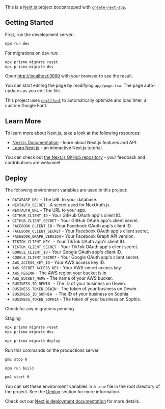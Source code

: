 This is a [Next.js](https://nextjs.org/) project bootstrapped with [`create-next-app`](https://github.com/vercel/next.js/tree/canary/packages/create-next-app).

## Getting Started

First, run the development server:

```bash
npm run dev
```

For migrations on dev run:

```bash
npx prisma migrate reset
npx prisma migrate dev

```

Open [http://localhost:3000](http://localhost:3000) with your browser to see the result.

You can start editing the page by modifying `app/page.tsx`. The page auto-updates as you edit the file.

This project uses [`next/font`](https://nextjs.org/docs/basic-features/font-optimization) to automatically optimize and load Inter, a custom Google Font.

## Learn More

To learn more about Next.js, take a look at the following resources:

- [Next.js Documentation](https://nextjs.org/docs) - learn about Next.js features and API.
- [Learn Next.js](https://nextjs.org/learn) - an interactive Next.js tutorial.

You can check out [the Next.js GitHub repository](https://github.com/vercel/next.js/) - your feedback and contributions are welcome!

## Deploy

The following environment variables are used in this project:

- `DATABASE_URL` - The URL to your database.
- `NEXTAUTH_SECRET` - A secret used for NextAuth.js.
- `NEXTAUTH_URL` - The URL to your app.
- `GITHUB_CLIENT_ID` - Your GitHub OAuth app's client ID.
- `GITHUB_CLIENT_SECRET` - Your GitHub OAuth app's client secret.
- `FACEBOOK_CLIENT_ID` - Your Facebook OAuth app's client ID.
- `FACEBOOK_CLIENT_SECRET` - Your Facebook OAuth app's client secret.
- `FACEBOOK_GRAPH_VERSION` - Your Facebook Graph API version.
- `TIKTOK_CLIENT_KEY ` - Your TikTok OAuth app's client ID.
- `TIKTOK_CLIENT_SECRET` - Your TikTok OAuth app's client secret.
- `GOOGLE_CLIENT_ID` - Your Google OAuth app's client ID.
- `GOOGLE_CLIENT_SECRET` - Your Google OAuth app's client secret.
- `AWS_ACCESS_KEY_ID` - Your AWS access key ID.
- `AWS_SECRET_ACCESS_KEY` - Your AWS secret access key.
- `AWS_REGION` - The AWS region your bucket is in.
- `AWS_BUCKET_NAME` - The name of your AWS bucket.
- `BUSINESS_ID_DEWIN ` - The ID of your business on Dewin.
- `BUSINESS_TOKEN_DEWIN` - The token of your business on Dewin.
- `BUSINESS_ID_SOPHIA ` - The ID of your business on Sophia.
- `BUSINESS_TOKEN_SOPHIA` - The token of your business on Sophia.

Check for any migrations pending

Staging

```bash
npx prisma migrate reset
npx prisma migrate dev
```

```bash
npx prisma migrate deploy
```

Run this commands on the productions server

```bash
pm2 stop 0

npm run build

pm2 start 0
```

You can set these environment variables in a `.env` file in the root directory of the project. See the [Deploy](#deploy) section for more information.

Check out our [Next.js deployment documentation](https://nextjs.org/docs/deployment) for more details.
